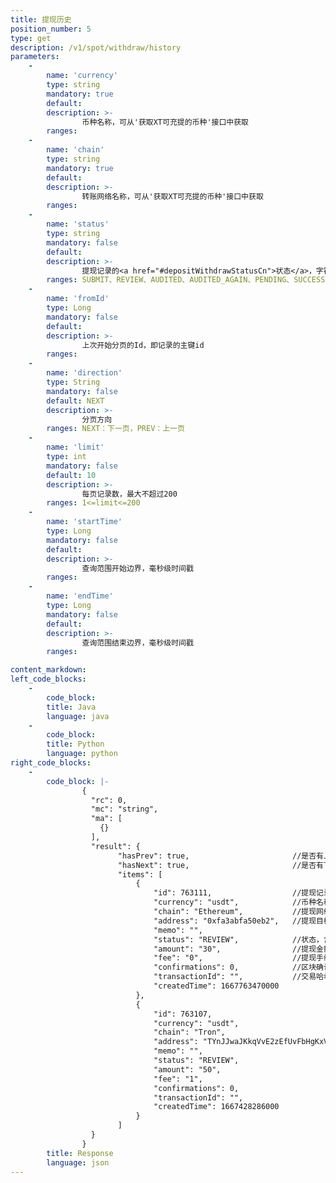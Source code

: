 ```yaml
---
title: 提现历史
position_number: 5
type: get
description: /v1/spot/withdraw/history
parameters:
    -
        name: 'currency'
        type: string
        mandatory: true
        default:
        description: >- 
                币种名称，可从'获取XT可充提的币种'接口中获取
        ranges:
    -
        name: 'chain'
        type: string
        mandatory: true
        default:
        description: >-
                转账网络名称，可从'获取XT可充提的币种'接口中获取
        ranges:
    -
        name: 'status'
        type: string
        mandatory: false
        default:
        description: >-
                提现记录的<a href="#depositWithdrawStatusCn">状态</a>，字符串类型（含义见公共模块-充值/提现记录状态码及含义）
        ranges: SUBMIT、REVIEW、AUDITED、AUDITED_AGAIN、PENDING、SUCCESS、FAIL、CANCEL
    -
        name: 'fromId'
        type: Long
        mandatory: false
        default:
        description: >-
                上次开始分页的Id，即记录的主键id
        ranges: 
    -
        name: 'direction'
        type: String
        mandatory: false
        default: NEXT
        description: >-
                分页方向
        ranges: NEXT：下一页，PREV：上一页
    -
        name: 'limit'
        type: int
        mandatory: false
        default: 10
        description: >-
                每页记录数，最大不超过200
        ranges: 1<=limit<=200
    -
        name: 'startTime'
        type: Long
        mandatory: false
        default: 
        description: >-
                查询范围开始边界，毫秒级时间戳
        ranges: 
    -
        name: 'endTime'
        type: Long
        mandatory: false
        default: 
        description: >-
                查询范围结束边界，毫秒级时间戳
        ranges: 

content_markdown:
left_code_blocks:
    -
        code_block:
        title: Java
        language: java
    -
        code_block:
        title: Python
        language: python
right_code_blocks:
    -
        code_block: |-
                {
                  "rc": 0,
                  "mc": "string",
                  "ma": [
                    {}
                  ],
                  "result": {
                        "hasPrev": true,                       //是否有上一页
                        "hasNext": true,                       //是否有下一页
                        "items": [
                            {
                                "id": 763111,                  //提现记录id
                                "currency": "usdt",            //币种名称
                                "chain": "Ethereum",           //提现网络
                                "address": "0xfa3abfa50eb2",   //提现目标地址
                                "memo": "",
                                "status": "REVIEW",            //状态，含义见公共模块-充值/提现记录状态码及含义
                                "amount": "30",                //提现金额
                                "fee": "0",                    //提现手续费
                                "confirmations": 0,            //区块确认数
                                "transactionId": "",           //交易哈希
                                "createdTime": 1667763470000                                
                            },
                            {
                                "id": 763107,
                                "currency": "usdt",
                                "chain": "Tron",
                                "address": "TYnJJwaJKkqVvE2zEfUvFbHgKxVBY5zGq9",
                                "memo": "",
                                "status": "REVIEW",
                                "amount": "50",
                                "fee": "1",
                                "confirmations": 0,
                                "transactionId": "",
                                "createdTime": 1667428286000
                            }
                        ]
                  }
                }
        title: Response
        language: json
---
```


